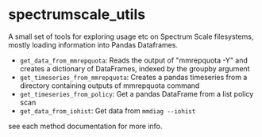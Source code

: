 # spectrumscale_utils
A small set of tools for exploring usage etc on Spectrum Scale filesystems, mostly loading information into Pandas Dataframes.

- `get_data_from_mmrepquota`: Reads the output of "mmrepquota -Y" and creates a dictionary of DataFrames, indexed by the groupby argument
- `get_timeseries_from_mmrepquota`: Creates a pandas timeseries from a directory containing outputs of mmrepquota command
- `get_timeseries_from_policy`: Get a pandas DataFrame from a list policy scan 
- `get_data_from_iohist`: Get data from `mmdiag --iohist`

see each method documentation for more info.
